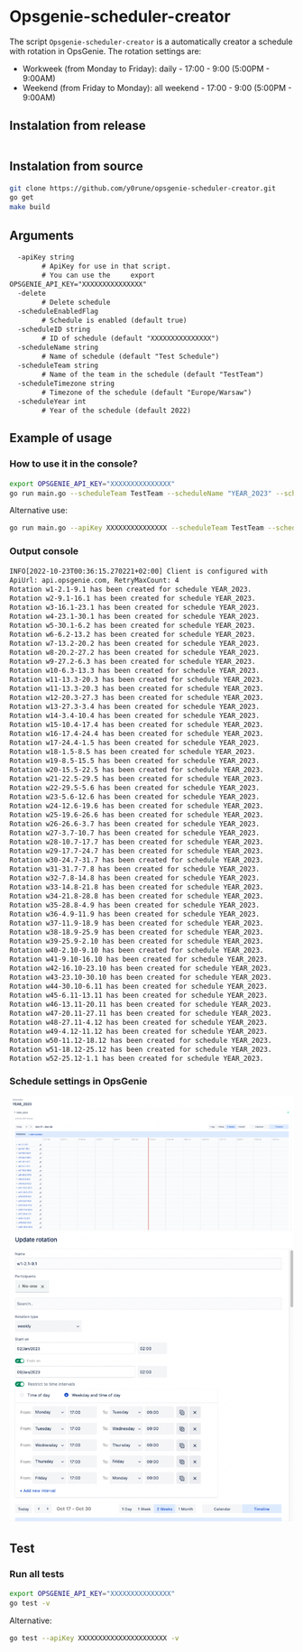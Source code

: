# Opsgenie-scheduler-creator

The script `Opsgenie-scheduler-creator` is a automatically creator a schedule
with rotation in OpsGenie. The rotation settings are:

- Workweek (from Monday to Friday): daily - 17:00 - 9:00 (5:00PM - 9:00AM)
- Weekend (from Friday to Monday): all weekend - 17:00 - 9:00 (5:00PM - 9:00AM)

## Instalation from release

```bash
```

## Instalation from source

```bash
git clone https://github.com/y0rune/opsgenie-scheduler-creator.git
go get
make build
```

## Arguments

```
  -apiKey string
        # ApiKey for use in that script.
        # You can use the     export OPSGENIE_API_KEY="XXXXXXXXXXXXXXX"
  -delete
        # Delete schedule
  -scheduleEnabledFlag
        # Schedule is enabled (default true)
  -scheduleID string
        # ID of schedule (default "XXXXXXXXXXXXXXX")
  -scheduleName string
        # Name of schedule (default "Test Schedule")
  -scheduleTeam string
        # Name of the team in the schedule (default "TestTeam")
  -scheduleTimezone string
        # Timezone of the schedule (default "Europe/Warsaw")
  -scheduleYear int
        # Year of the schedule (default 2022)
```

## Example of usage

### How to use it in the console?

```bash
export OPSGENIE_API_KEY="XXXXXXXXXXXXXXX"
go run main.go --scheduleTeam TestTeam --scheduleName "YEAR_2023" --scheduleYear 2023
```

Alternative use:

```bash
go run main.go --apiKey XXXXXXXXXXXXXXX --scheduleTeam TestTeam --scheduleName "YEAR_2023" --scheduleYear 2023
```

### Output console

```
INFO[2022-10-23T00:36:15.270221+02:00] Client is configured with ApiUrl: api.opsgenie.com, RetryMaxCount: 4
Rotation w1-2.1-9.1 has been created for schedule YEAR_2023.
Rotation w2-9.1-16.1 has been created for schedule YEAR_2023.
Rotation w3-16.1-23.1 has been created for schedule YEAR_2023.
Rotation w4-23.1-30.1 has been created for schedule YEAR_2023.
Rotation w5-30.1-6.2 has been created for schedule YEAR_2023.
Rotation w6-6.2-13.2 has been created for schedule YEAR_2023.
Rotation w7-13.2-20.2 has been created for schedule YEAR_2023.
Rotation w8-20.2-27.2 has been created for schedule YEAR_2023.
Rotation w9-27.2-6.3 has been created for schedule YEAR_2023.
Rotation w10-6.3-13.3 has been created for schedule YEAR_2023.
Rotation w11-13.3-20.3 has been created for schedule YEAR_2023.
Rotation w11-13.3-20.3 has been created for schedule YEAR_2023.
Rotation w12-20.3-27.3 has been created for schedule YEAR_2023.
Rotation w13-27.3-3.4 has been created for schedule YEAR_2023.
Rotation w14-3.4-10.4 has been created for schedule YEAR_2023.
Rotation w15-10.4-17.4 has been created for schedule YEAR_2023.
Rotation w16-17.4-24.4 has been created for schedule YEAR_2023.
Rotation w17-24.4-1.5 has been created for schedule YEAR_2023.
Rotation w18-1.5-8.5 has been created for schedule YEAR_2023.
Rotation w19-8.5-15.5 has been created for schedule YEAR_2023.
Rotation w20-15.5-22.5 has been created for schedule YEAR_2023.
Rotation w21-22.5-29.5 has been created for schedule YEAR_2023.
Rotation w22-29.5-5.6 has been created for schedule YEAR_2023.
Rotation w23-5.6-12.6 has been created for schedule YEAR_2023.
Rotation w24-12.6-19.6 has been created for schedule YEAR_2023.
Rotation w25-19.6-26.6 has been created for schedule YEAR_2023.
Rotation w26-26.6-3.7 has been created for schedule YEAR_2023.
Rotation w27-3.7-10.7 has been created for schedule YEAR_2023.
Rotation w28-10.7-17.7 has been created for schedule YEAR_2023.
Rotation w29-17.7-24.7 has been created for schedule YEAR_2023.
Rotation w30-24.7-31.7 has been created for schedule YEAR_2023.
Rotation w31-31.7-7.8 has been created for schedule YEAR_2023.
Rotation w32-7.8-14.8 has been created for schedule YEAR_2023.
Rotation w33-14.8-21.8 has been created for schedule YEAR_2023.
Rotation w34-21.8-28.8 has been created for schedule YEAR_2023.
Rotation w35-28.8-4.9 has been created for schedule YEAR_2023.
Rotation w36-4.9-11.9 has been created for schedule YEAR_2023.
Rotation w37-11.9-18.9 has been created for schedule YEAR_2023.
Rotation w38-18.9-25.9 has been created for schedule YEAR_2023.
Rotation w39-25.9-2.10 has been created for schedule YEAR_2023.
Rotation w40-2.10-9.10 has been created for schedule YEAR_2023.
Rotation w41-9.10-16.10 has been created for schedule YEAR_2023.
Rotation w42-16.10-23.10 has been created for schedule YEAR_2023.
Rotation w43-23.10-30.10 has been created for schedule YEAR_2023.
Rotation w44-30.10-6.11 has been created for schedule YEAR_2023.
Rotation w45-6.11-13.11 has been created for schedule YEAR_2023.
Rotation w46-13.11-20.11 has been created for schedule YEAR_2023.
Rotation w47-20.11-27.11 has been created for schedule YEAR_2023.
Rotation w48-27.11-4.12 has been created for schedule YEAR_2023.
Rotation w49-4.12-11.12 has been created for schedule YEAR_2023.
Rotation w50-11.12-18.12 has been created for schedule YEAR_2023.
Rotation w51-18.12-25.12 has been created for schedule YEAR_2023.
Rotation w52-25.12-1.1 has been created for schedule YEAR_2023.
```

### Schedule settings in OpsGenie

![alt text](https://github.com/y0rune/opsgenie-scheduler-creator/blob/main/screenshots/OpsGenieSchedule.png)
![alt text](https://github.com/y0rune/opsgenie-scheduler-creator/blob/main/screenshots/OpsGenieUpdateRotation.png)

## Test

### Run all tests

```bash
export OPSGENIE_API_KEY="XXXXXXXXXXXXXXX"
go test -v
```

Alternative:

```bash
go test --apiKey XXXXXXXXXXXXXXXXXXXXXX -v
```
